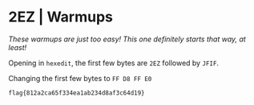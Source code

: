 # 2EZ | Warmups

*These warmups are just too easy! This one definitely starts that way, at least!*

Opening in `hexedit`, the first few bytes are `2EZ` followed by `JFIF`.

Changing the first few bytes to `FF D8 FF E0`

```
flag{812a2ca65f334ea1ab234d8af3c64d19}
```